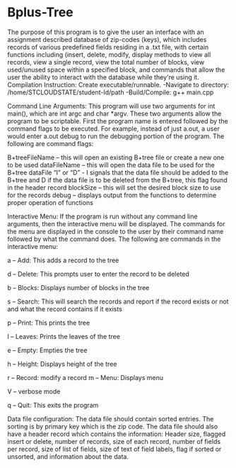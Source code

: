 # Bplus-Tree
The purpose of this program is to give the user an interface with an assignment described database of zip-codes (keys), which includes records of various predefined fields residing in a .txt file, with certain functions including (insert, delete, modify, display methods to view all records, view a single record, view the total number of blocks, view used/unused space within a specified block, and commands that allow the user the ability to interact with the database while they're using it.
Compilation Instruction: Create executable/runnable.
-Navigate to directory: /home/STCLOUDSTATE/student-Id/path
-Build/Compile: g++ main.cpp

Command Line Arguments:
This program will use two arguments for int main(), which are int argc and char *argv. These two arguments allow the program to be scriptable. First the program name is entered followed by the command flags to be executed. For example, instead of just a.out, a user would enter a.out debug to run the debugging portion of the program. The following are command flags:

B+treeFileName – this will open an existing B+tree file or create a new one to be used
dataFileName – this will open the data file to be used for the B+tree
dataFile “I” or “D” - I signals that the data file should be added to the B+tree and D if the data file is to be deleted from the B+tree, this flag found in the header record
blockSize – this will set the desired block size to use for the records
debug – displays output from the functions to determine proper operation of functions

Interactive Menu:
If the program is run without any command line arguments, then the interactive menu will be displayed. The commands for the menu are displayed in the console to the user by their command name followed by what the command does. The following are commands in the interactive menu:

a – Add: This adds a record to the tree

d – Delete: This prompts user to enter the record to be deleted

b – Blocks: Displays number of blocks in the tree

s – Search: This will search the records and report if the record exists or not and what the record contains if it exists

p – Print: This prints the tree

l – Leaves: Prints the leaves of the tree

e – Empty: Empties the tree

h – Height: Displays height of the tree

r – Record: modify a record
      m – Menu: Displays menu
      
V – verbose mode

q – Quit: This exits the program 

Data file configuration:
The data file should contain sorted entries. The sorting is by primary key which is the zip code. The data file should also have a header record which contains the information:
Header size, flagged insert or delete, number of records, size of each record, number of fields per record, size of list of fields, size of text of field labels, flag if sorted or unsorted, and information about the data.
